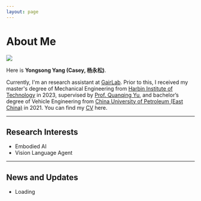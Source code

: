 ```yaml
---
layout: page
---
```


# About Me

<img src="https://yongsongyang.github.io/yongsongyang.png" class="floatpic">

Here is **Yongsong Yang (Casey, 杨永松)**.<br>

Currently, I'm an research assistant at [GairLab](https://metaslam.github.io/). Prior to this, I received my master's degree of Mechanical Engineering from [Harbin Institute of Technology](https://www.hit.edu.cn/) in 2023, supervised by [Prof. Quanqing Yu](https://homepage.hit.edu.cn/YUQUANQING), and bachelor’s degree of Vehicle Engineering from [China University of Petroleum (East China)](https://www.upc.edu.cn/) in 2021.
You can find my [CV](../file/CV-YongsongYang.pdf) here.

---

## Research Interests

- Embodied AI
- Vision Language Agent


---

## News and Updates

- Loading

<br>


